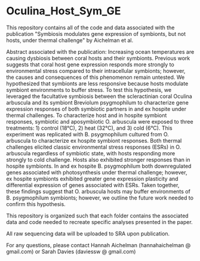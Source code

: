 # Oculina_Host_Sym_GE

This repository contains all of the code and data associated with the publication "Symbiosis modulates gene expression of symbionts, but not hosts, under thermal challenge" by Aichelman et al. 

Abstract associated with the publication:
Increasing ocean temperatures are causing dysbiosis between coral hosts and their symbionts. Previous work suggests that coral host gene expression responds more strongly to environmental stress compared to their intracellular symbionts; however, the causes and consequences of this phenomenon remain untested. We hypothesized that symbionts are less responsive because hosts modulate symbiont environments to buffer stress. To test this hypothesis, we leveraged the facultative symbiosis between the scleractinian coral Oculina arbuscula and its symbiont Breviolum psygmophilum to characterize gene expression responses of both symbiotic partners in and ex hospite under thermal challenges. To characterize host and in hospite symbiont responses, symbiotic and aposymbiotic O. arbuscula were exposed to three treatments: 1) control (18°C), 2) heat (32°C), and 3) cold (6°C). This experiment was replicated with B. psygmophilum cultured from O. arbuscula to characterize ex hospite symbiont responses. Both thermal challenges elicited classic environmental stress responses (ESRs) in O. arbuscula regardless of symbiotic state, with hosts responding more strongly to cold challenge. Hosts also exhibited stronger responses than in hospite symbionts. In and ex hospite B. psygmophilum both downregulated genes associated with photosynthesis under thermal challenge; however, ex hospite symbionts exhibited greater gene expression plasticity and differential expression of genes associated with ESRs. Taken together, these findings suggest that O. arbuscula hosts may buffer environments of B. psygmophilum symbionts; however, we outline the future work needed to confirm this hypothesis.  

This repository is organized such that each folder contains the associated data and code needed to recreate specific analyses presented in the paper. 

All raw sequencing data will be uploaded to SRA upon publication.

For any questions, please contact Hannah Aichelman (hannahaichelman @ gmail.com) or Sarah Davies (daviessw @ gmail.com)